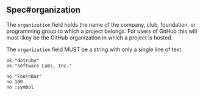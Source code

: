 ## Spec#organization

The `organization` field holds the name of the company, club, foundation,
or programming group to which a project belongs. For users of GitHub this
will most likey be the GitHub organization in which a project is hosted.

The `organization` field MUST be a string with only a single line of text.

    ok "dotruby"
    ok "Software Labs, Inc."

    no "Foo\nBar"
    no 100
    no :symbol


